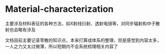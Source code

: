 # Material-characterization


主要涉及材料表征的各种方法，如X射线衍射、透射电镜等，对同步辐射和中子散射也会略有涉及

文档目前主要记录零散的知识点，本来打算成体系的整理，但是感觉到内容太多，一人之力又太过微薄，所以短期内不会系统梳理相关内容了

